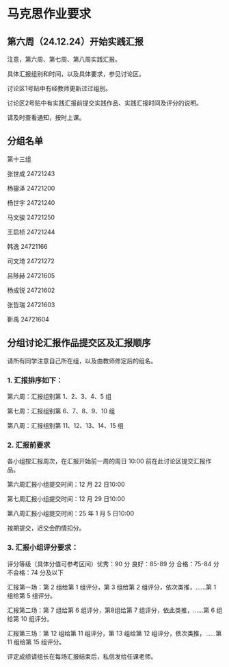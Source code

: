 # 马克思作业要求

## 第六周（24.12.24）开始实践汇报

注意，第六周、第七周、第八周实践汇报。

具体汇报组别和时间，以及具体要求，参见讨论区。

讨论区1号贴中有经教师更新过过组别。

讨论区2号贴中有实践汇报前提交实践作品、实践汇报时间及评分的说明。

请及时查看通知，按时上课。

## 分组名单

第十三组

张世成 24721243

杨鋆泽 24721200

杨世宇 24721240

马文骏 24721250

王启桢 24721244

韩逸 24721166

司文琦 24721272

吕陟赫 24721605

杨成锐 24721602

张哲瑞 24721603

靳禹 24721604

## 分组讨论汇报作品提交区及汇报顺序

请所有同学注意自己所在组，以及由教师修定后的组名。

### 1. 汇报排序如下：

第六周：汇报组别第 1、2、3、4、5 组

第七周：汇报组别第 6、7、8、9、10 组

第八周：汇报组别第 11、12、13、14、15 组

### 2. 汇报前要求

各小组按汇报周次，在汇报开始前一周的周日 10:00 前在此讨论区提交汇报作品。

第六周汇报小组提交时间：12 月 22 日10:00

第七周汇报小组提交时间：12 月 29 日10:00

第八周汇报小组提交时间：25 年 1 月 5 日10:00

按期提交，迟交会酌情扣分。

### 3. 汇报小组评分要求：

评分等级（具体分值可参考区间）优秀：90 分 良好：85-89 分 合格：75-84 分 不合格：74 分及以下

汇报第一场：第 2 组给第 1 组评分，第 3 组给第 2 组评分，依次类推，……第 1 组给第 5 组评分。

汇报第二场：第 7 组给第 6 组评分，第8组给第 7 组评分，依此类推，……第 6 组给第 10 组评分。

汇报第三场：第 12 组给第 11 组评分，第 13 组给第 12 组评分，依次类推，……第 11 组给第 15 组评分。

评定成绩请组长在每场汇报结束后，私信发给任课老师。